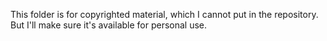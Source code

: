 This folder is for copyrighted material, which I cannot put in the repository. But I'll make sure it's available for personal use.
